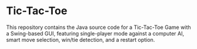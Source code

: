 # Tic-Tac-Toe
This repository contains the Java source code for a Tic-Tac-Toe Game with a Swing-based GUI, featuring single-player mode against a computer AI, smart move selection, win/tie detection, and a restart option.
